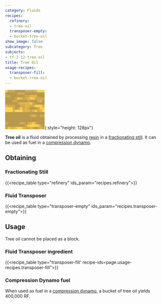 ```yaml
---
category: Fluids
recipes:
  refinery:
  - tree-oil
  transposer-empty:
  - bucket-tree-oil
show_image: false
subcategory: Tree
subjects:
- tf-1-12-tree-oil
title: Tree Oil
usage-recipes:
  transposer-fill:
  - bucket-tree-oil
---
```


![Tree oil](/assets/images/docs/1.12/thermal-foundation/tree-oil.gif){:style="height: 128px"}


**Tree oil** is a fluid obtained by processing [resin](../resin/) in a
[fractionating still](../../thermal-expansion/fractionating-still/). It can be used as fuel in a
[compression dynamo](../../thermal-expansion/compression-dynamo/).


Obtaining
---------

### Fractionating Still
{{<recipe_table type="refinery" ids_param="recipes.refinery">}}

### Fluid Transposer
{{<recipe_table type="transposer-empty" ids_param="recipes.transposer-empty">}}


Usage
-----

Tree oil cannot be placed as a block.

### Fluid Transposer ingredient
{{<recipe_table type="transposer-fill' recipe-ids=page.usage-recipes.transposer-fill">}}

### Compression Dynamo fuel
When used as fuel in a [compression
dynamo](../../thermal-expansion/compression-dynamo/), a bucket of tree oil
yields 400,000 RF.
